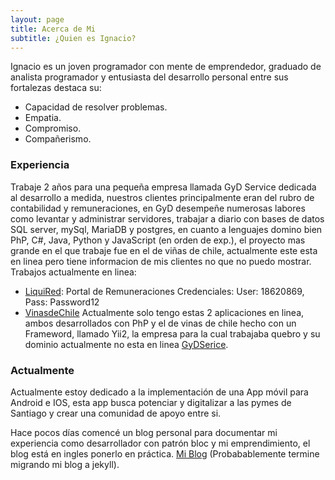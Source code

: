 ```yaml
---
layout: page
title: Acerca de Mi
subtitle: ¿Quien es Ignacio?
---
```


Ignacio es un joven programador con mente de emprendedor, graduado de analista programador y entusiasta del desarrollo personal entre sus fortalezas destaca su:

- Capacidad de resolver problemas.
- Empatia.
- Compromiso.
- Compañerismo.
    

### Experiencia

Trabaje 2 años para una pequeña empresa llamada GyD Service dedicada al desarrollo a medida, nuestros clientes principalmente eran del rubro de contabilidad y remuneraciones, en GyD desempeñe numerosas labores como levantar y administrar servidores, trabajar a diario con bases de datos SQL server, mySql, MariaDB y postgres, en cuanto a lenguajes domino bien PhP, C#, Java, Python y JavaScript (en orden de exp.), el proyecto mas grande en el que trabaje fue en el de viñas de chile, actualmente este esta en linea pero tiene informacion de mis clientes no que no puedo mostrar.
Trabajos actualmente en linea:
- [LiquiRed](https://liquired.000webhostapp.com/): Portal de Remuneraciones
Credenciales: User: 18620869, Pass: Password12
- [VinasdeChile](http://vinasdechile.cl/Pruebas/)
Actualmente solo tengo estas 2 aplicaciones en linea, ambos desarrollados con PhP y el de vinas de chile hecho con un Frameword, llamado Yii2, la empresa para la cual trabajaba quebro y su dominio actualmente no esta en linea [GyDSerice](http://gydservice.cl).

### Actualmente

Actualmente estoy dedicado a la implementación de una App móvil para Android e IOS, esta app busca potenciar y digitalizar a las pymes de Santiago y crear una comunidad de apoyo entre si.

Hace pocos días comencé un blog personal para documentar mi experiencia como desarrollador con patrón bloc y mi emprendimiento, el blog está en ingles ponerlo en práctica.
[Mi Blog](https://amprendiendode0.blogspot.com) (Probabablemente termine migrando mi blog a jekyll).
